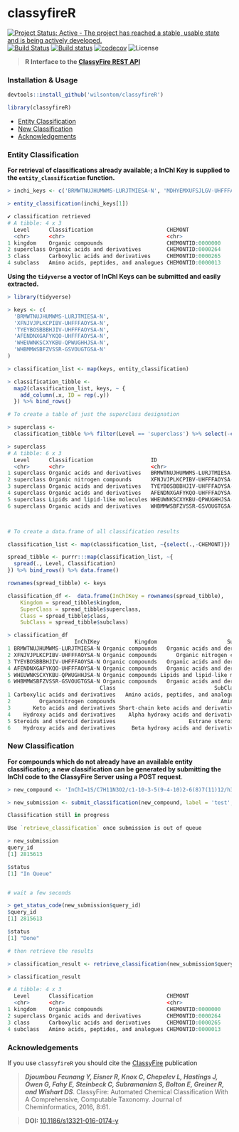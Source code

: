 # classyfireR
[![Project Status: Active - The project has reached a stable, usable state and is being actively developed.](http://www.repostatus.org/badges/latest/active.svg)](http://www.repostatus.org/#active)
[![Build Status](https://travis-ci.org/wilsontom/classyfireR.svg?branch=master)](https://travis-ci.org/wilsontom/classyfireR) [![Build status](https://ci.appveyor.com/api/projects/status/ua94fiotdmc0ssq5/branch/master?svg=true)](https://ci.appveyor.com/project/wilsontom/classyfirer/branch/master) [![codecov](https://codecov.io/gh/wilsontom/classyfireR/branch/master/graph/badge.svg)](https://codecov.io/gh/wilsontom/classyfireR) ![License](https://img.shields.io/badge/license-GNU%20GPL%20v3.0-blue.svg "GNU GPL v3.0")

> __R Interface to the [ClassyFire REST API](http://classyfire.wishartlab.com)__


### Installation & Usage

```R
devtools::install_github('wilsontom/classyfireR')

library(classyfireR)
```

* [Entity Classification](#entity-classification)
* [New Classification](#new-classification)
* [Acknowledgements](#acknowledgements)

### Entity Classification

__For retrieval of classifications already available; a InChI Key is supplied to the  `entity_classification` function.__

```R
> inchi_keys <- c('BRMWTNUJHUMWMS-LURJTMIESA-N', 'MDHYEMXUFSJLGV-UHFFFAOYSA-N')

> entity_classification(inchi_keys[1])

✔ classification retrieved
# A tibble: 4 x 3
  Level      Classification                       CHEMONT          
  <chr>      <chr>                                <chr>            
1 kingdom    Organic compounds                    CHEMONTID:0000000
2 superclass Organic acids and derivatives        CHEMONTID:0000264
3 class      Carboxylic acids and derivatives     CHEMONTID:0000265
4 subclass   Amino acids, peptides, and analogues CHEMONTID:0000013
```

__Using the `tidyverse` a vector of InChI Keys can be submitted and easily extracted.__

```R
> library(tidyverse)

> keys <- c(
  'BRMWTNUJHUMWMS-LURJTMIESA-N',
  'XFNJVJPLKCPIBV-UHFFFAOYSA-N',
  'TYEYBOSBBBHJIV-UHFFFAOYSA-N',
  'AFENDNXGAFYKQO-UHFFFAOYSA-N',
  'WHEUWNKSCXYKBU-QPWUGHHJSA-N',
  'WHBMMWSBFZVSSR-GSVOUGTGSA-N'
)

> classification_list <- map(keys, entity_classification)

> classification_tibble <-
  map2(classification_list, keys, ~ {
    add_column(.x, ID = rep(.y))
  }) %>% bind_rows()

# To create a table of just the superclass designation

> superclass <-
  classification_tibble %>% filter(Level == 'superclass') %>% select(-c(CHEMONT))

> superclass
# A tibble: 6 x 3
  Level      Classification                  ID                         
  <chr>      <chr>                           <chr>                      
1 superclass Organic acids and derivatives   BRMWTNUJHUMWMS-LURJTMIESA-N
2 superclass Organic nitrogen compounds      XFNJVJPLKCPIBV-UHFFFAOYSA-N
3 superclass Organic acids and derivatives   TYEYBOSBBBHJIV-UHFFFAOYSA-N
4 superclass Organic acids and derivatives   AFENDNXGAFYKQO-UHFFFAOYSA-N
5 superclass Lipids and lipid-like molecules WHEUWNKSCXYKBU-QPWUGHHJSA-N
6 superclass Organic acids and derivatives   WHBMMWSBFZVSSR-GSVOUGTGSA-N



# To create a data.frame of all classification results

classification_list <- map(classification_list, ~{select(.,-CHEMONT)})

spread_tibble <- purrr:::map(classification_list, ~{
  spread(., Level, Classification)  
}) %>% bind_rows() %>% data.frame()

rownames(spread_tibble) <- keys

classification_df <-  data.frame(InChIKey = rownames(spread_tibble),
    Kingdom = spread_tibble$kingdom,
    SuperClass = spread_tibble$superclass,
    Class = spread_tibble$class,
    SubClass = spread_tibble$subclass)

> classification_df
                     InChIKey           Kingdom                      SuperClass
1 BRMWTNUJHUMWMS-LURJTMIESA-N Organic compounds   Organic acids and derivatives
2 XFNJVJPLKCPIBV-UHFFFAOYSA-N Organic compounds      Organic nitrogen compounds
3 TYEYBOSBBBHJIV-UHFFFAOYSA-N Organic compounds   Organic acids and derivatives
4 AFENDNXGAFYKQO-UHFFFAOYSA-N Organic compounds   Organic acids and derivatives
5 WHEUWNKSCXYKBU-QPWUGHHJSA-N Organic compounds Lipids and lipid-like molecules
6 WHBMMWSBFZVSSR-GSVOUGTGSA-N Organic compounds   Organic acids and derivatives
                             Class                               SubClass
1 Carboxylic acids and derivatives   Amino acids, peptides, and analogues
2         Organonitrogen compounds                                 Amines
3       Keto acids and derivatives Short-chain keto acids and derivatives
4    Hydroxy acids and derivatives    Alpha hydroxy acids and derivatives
5 Steroids and steroid derivatives                       Estrane steroids
6    Hydroxy acids and derivatives     Beta hydroxy acids and derivatives

```


### New Classification

__For compounds which do not already have an available entity classification; a new classification can be generated by submitting the InChI code to the ClassyFire Server using a POST request__.

```R
> new_compound <- 'InChI=1S/C7H11N3O2/c1-10-3-5(9-4-10)2-6(8)7(11)12/h3-4,6H,2,8H2,1H3,(H,11,12)/t6-/m0/s1'

> new_submission <- submit_classification(new_compound, label = 'test', type = 'STRUCTURE')

Classification still in progress

Use `retrieve_classification` once submission is out of queue

> new_submission
query_id
[1] 2815613

$status
[1] "In Queue"


# wait a few seconds

> get_status_code(new_submission$query_id)
$query_id
[1] 2815613

$status
[1] "Done"

# then retrieve the results

> classification_result <- retrieve_classification(new_submission$query_id)

> classification_result

# A tibble: 4 x 3
  Level      Classification                       CHEMONT          
  <chr>      <chr>                                <chr>            
1 kingdom    Organic compounds                    CHEMONTID:0000000
2 superclass Organic acids and derivatives        CHEMONTID:0000264
3 class      Carboxylic acids and derivatives     CHEMONTID:0000265
4 subclass   Amino acids, peptides, and analogues CHEMONTID:0000013
```

### Acknowledgements

If you use `classyfireR` you should cite the [ClassyFire](https://jcheminf.springeropen.com/articles/10.1186/s13321-016-0174-y) publication

> ___Djoumbou Feunang Y, Eisner R, Knox C, Chepelev L, Hastings J, Owen G, Fahy E, Steinbeck C, Subramanian S, Bolton E, Greiner R, and Wishart DS___. ClassyFire: Automated Chemical Classification With A Comprehensive, Computable Taxonomy. Journal of Cheminformatics, 2016, 8:61.

> __DOI:__ [10.1186/s13321-016-0174-y](https://jcheminf.springeropen.com/articles/10.1186/s13321-016-0174-y)
